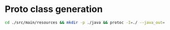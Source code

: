 # Proto class generation

```sh
cd ./src/main/resources && mkdir -p ./java && protoc -I=./ --java_out=./java ./scheme.proto
```

